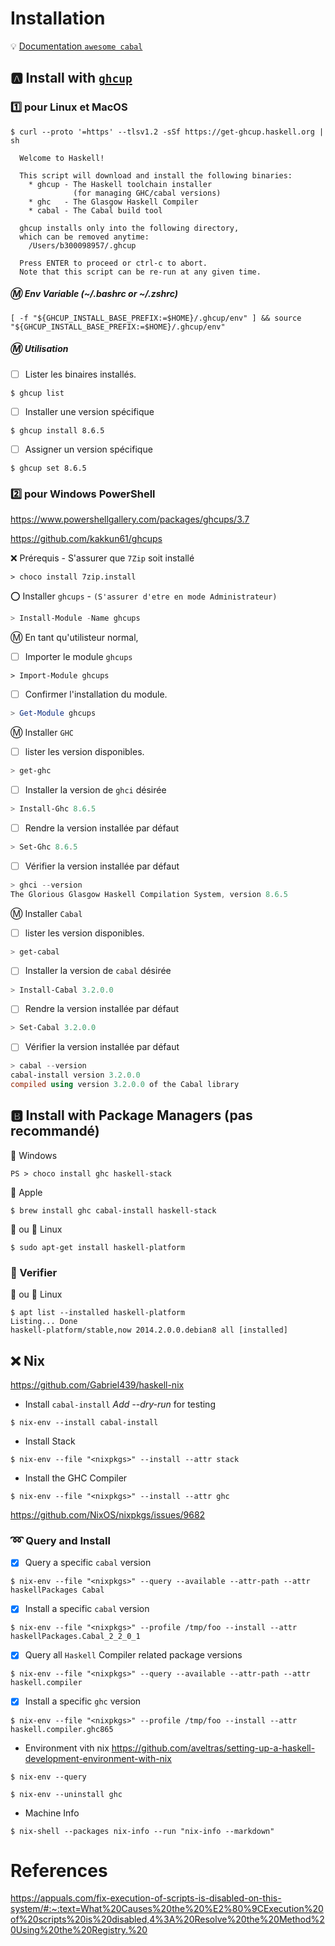 # Installation

:bulb: [Documentation `awesome cabal`](https://kowainik.github.io/projects/awesome-cabal)



## :a: Install with [`ghcup`](https://www.haskell.org/ghcup/)

### :one: pour Linux et MacOS

```
$ curl --proto '=https' --tlsv1.2 -sSf https://get-ghcup.haskell.org | sh
```

```
  Welcome to Haskell!

  This script will download and install the following binaries:
    * ghcup - The Haskell toolchain installer
              (for managing GHC/cabal versions)
    * ghc   - The Glasgow Haskell Compiler
    * cabal - The Cabal build tool

  ghcup installs only into the following directory,
  which can be removed anytime:
    /Users/b300098957/.ghcup

  Press ENTER to proceed or ctrl-c to abort.
  Note that this script can be re-run at any given time.
```


##### :m: Env Variable (~/.bashrc or ~/.zshrc)

```
[ -f "${GHCUP_INSTALL_BASE_PREFIX:=$HOME}/.ghcup/env" ] && source "${GHCUP_INSTALL_BASE_PREFIX:=$HOME}/.ghcup/env"
```

##### :m: Utilisation

- [ ] Lister les binaires installés.

```
$ ghcup list
```

- [ ] Installer une version spécifique

```
$ ghcup install 8.6.5
```

- [ ] Assigner un version spécifique

```
$ ghcup set 8.6.5
```

### :two: pour Windows PowerShell

https://www.powershellgallery.com/packages/ghcups/3.7

https://github.com/kakkun61/ghcups

:x: Prérequis - S'assurer que `7Zip` soit installé 

```
> choco install 7zip.install
```

:o: Installer `ghcups` - `(S'assurer d'etre en mode Administrateur)`

```powershell
> Install-Module -Name ghcups
```

:m: En tant qu'utilisteur normal, 

- [ ] Importer le module `ghcups` 

```
> Import-Module ghcups
```

- [ ] Confirmer l'installation du module.

```powershell
> Get-Module ghcups
```

:m: Installer `GHC`

- [ ] lister les version disponibles.

```powershell
> get-ghc
```

- [ ] Installer la version de `ghci` désirée

```powershell
> Install-Ghc 8.6.5
```

- [ ] Rendre la version installée par défaut

```powershell
> Set-Ghc 8.6.5
```

- [ ] Vérifier la version installée par défaut

```powershell
> ghci --version
The Glorious Glasgow Haskell Compilation System, version 8.6.5
```

:m: Installer `Cabal`

- [ ] lister les version disponibles.

```powershell
> get-cabal
```

- [ ] Installer la version de `cabal` désirée

```powershell
> Install-Cabal 3.2.0.0
```

- [ ] Rendre la version installée par défaut

```powershell
> Set-Cabal 3.2.0.0
```

- [ ] Vérifier la version installée par défaut

```powershell
> cabal --version
cabal-install version 3.2.0.0
compiled using version 3.2.0.0 of the Cabal library
```


## :b: Install with Package Managers (pas recommandé)

:pushpin: Windows

```
PS > choco install ghc haskell-stack
```

:pushpin: Apple

```
$ brew install ghc cabal-install haskell-stack
```
  
:strawberry: ou :penguin: Linux

```
$ sudo apt-get install haskell-platform
```


### :bookmark: Verifier 

:strawberry: ou :penguin: Linux

```
$ apt list --installed haskell-platform
Listing... Done
haskell-platform/stable,now 2014.2.0.0.debian8 all [installed]
```



## :x: Nix

https://github.com/Gabriel439/haskell-nix

* Install `cabal-install` <i>Add  --dry-run</i> for testing

```
$ nix-env --install cabal-install
```

* Install Stack

```
$ nix-env --file "<nixpkgs>" --install --attr stack
```


* Install the GHC Compiler

```
$ nix-env --file "<nixpkgs>" --install --attr ghc
```

https://github.com/NixOS/nixpkgs/issues/9682

### :loop: Query and Install

- [x] Query a specific `cabal` version

```
$ nix-env --file "<nixpkgs>" --query --available --attr-path --attr haskellPackages Cabal
```

- [x] Install a specific `cabal` version

```
$ nix-env --file "<nixpkgs>" --profile /tmp/foo --install --attr haskellPackages.Cabal_2_2_0_1 
```

- [x] Query all `Haskell` Compiler related package versions

```
$ nix-env --file "<nixpkgs>" --query --available --attr-path --attr haskell.compiler
```

- [x] Install a specific `ghc` version

```
$ nix-env --file "<nixpkgs>" --profile /tmp/foo --install --attr haskell.compiler.ghc865 
```

* Environment vith nix https://github.com/aveltras/setting-up-a-haskell-development-environment-with-nix

```
$ nix-env --query
```

```
$ nix-env --uninstall ghc
```


* Machine Info 

```
$ nix-shell --packages nix-info --run "nix-info --markdown"
```

# References

https://appuals.com/fix-execution-of-scripts-is-disabled-on-this-system/#:~:text=What%20Causes%20the%20%E2%80%9CExecution%20of%20scripts%20is%20disabled,4%3A%20Resolve%20the%20Method%20Using%20the%20Registry.%20
